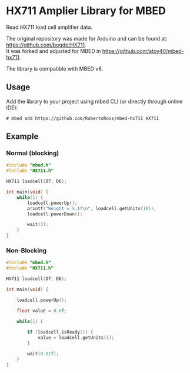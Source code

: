 # HX711 Amplier Library for MBED

Read HX711 load cell amplifier data.

The original repository was made for Arduino and can be found at: https://github.com/bogde/HX711.  
It was forked and adjusted for MBED in https://github.com/atoy40/mbed-hx711.

The library is compatible with MBED v6.

## Usage

Add the library to your project using mbed CLI (or directly through online IDE):

```# mbed add https://github.com/RobertoRoos/mbed-hx711 HX711```

## Example

### Normal (blocking)

```cpp
#include "mbed.h"
#include "HX711.h"

HX711 loadcell(D7, D6);

int main(void) {
    while(1) {
        loadcell.powerUp();
        printf("Weight = %.1f\n", loadcell.getUnits(10));
        loadcell.powerDown();

        wait(3);
    }
}
```

### Non-Blocking

```cpp
#include "mbed.h"
#include "HX711.h"

HX711 loadcell(D7, D6);

int main(void) {

    loadcell.powerUp();

    float value = 0.0f;

    while(1) {
        
        if (loadcell.isReady()) {
            value = loadcell.getUnits(1);
        }

        wait(0.01f);
    }
}
```
